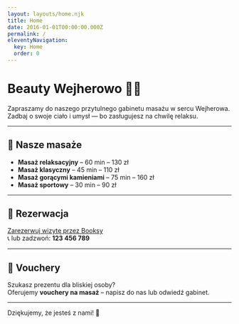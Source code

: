 ```yaml
---
layout: layouts/home.njk
title: Home
date: 2016-01-01T00:00:00.000Z
permalink: /
eleventyNavigation:
  key: Home
  order: 0
---
```

# Beauty Wejherowo 💆‍♀️

Zapraszamy do naszego przytulnego gabinetu masażu w sercu Wejherowa.  
Zadbaj o swoje ciało i umysł — bo zasługujesz na chwilę relaksu.

---

## 🌿 Nasze masaże

- **Masaż relaksacyjny** – 60 min – 130 zł  
- **Masaż klasyczny** – 45 min – 110 zł  
- **Masaż gorącymi kamieniami** – 75 min – 160 zł  
- **Masaż sportowy** – 30 min – 90 zł

---

## 📅 Rezerwacja

[Zarezerwuj wizytę przez Booksy](https://booksy.com/pl-pl)  
📞 lub zadzwoń: **123 456 789**

---

## 🎁 Vouchery

Szukasz prezentu dla bliskiej osoby?  
Oferujemy **vouchery na masaż** – napisz do nas lub odwiedź gabinet.

---

Dziękujemy, że jesteś z nami! 💖

